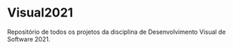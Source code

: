 # Visual2021
Repositório de todos os projetos da disciplina de Desenvolvimento Visual de Software 2021.
